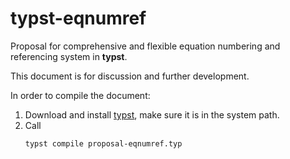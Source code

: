 # typst-eqnumref
Proposal for comprehensive and flexible equation numbering and referencing system in **typst**.

This document is for discussion and further development.

In order to compile the document:

1. Download and install [typst](https://github.com/typst/typst/releases), make sure it is in the system path.
2. Call
   ```bash
   typst compile proposal-eqnumref.typ
   ```
